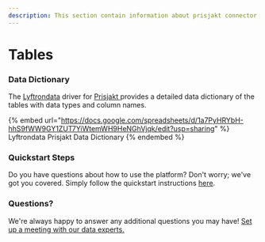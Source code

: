 ```yaml
---
description: This section contain information about prisjakt connector tables information
---
```


# Tables

### Data Dictionary

The [Lyftrondata](https://www.lyftrondata.com/) driver for [Prisjakt](https://www.lyftrondata.com/integration/prisjakt/)[ ](https://www.lyftrondata.com/integration/prisjakt/)provides a detailed data dictionary of the tables with data types and column names.

{% embed url="https://docs.google.com/spreadsheets/d/1a7PyHRYbH-hhS9fWW9GY1ZUT7YiWtemWH9HeNGhVjqk/edit?usp=sharing" %}
Lyftrondata Prisjakt Data Dictionary
{% endembed %}

### Quickstart Steps

Do you have questions about how to use the platform? Don't worry; we've got you covered. Simply follow the quickstart instructions [here](../../../../quickstart-steps.md).

### Questions? <a href="#questions" id="questions"></a>

We're always happy to answer any additional questions you may have! [Set up a meeting with our data experts.](https://www.lyftrondata.com/book-a-meeting/)

